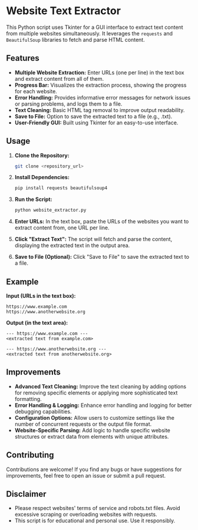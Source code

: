 # Website Text Extractor

This Python script uses Tkinter for a GUI interface to extract text content from multiple websites simultaneously. It leverages the `requests` and `BeautifulSoup` libraries to fetch and parse HTML content.

## Features

* **Multiple Website Extraction:** Enter URLs (one per line) in the text box and extract content from all of them.
* **Progress Bar:** Visualizes the extraction process, showing the progress for each website.
* **Error Handling:** Provides informative error messages for network issues or parsing problems, and logs them to a file.
* **Text Cleaning:** Basic HTML tag removal to improve output readability.
* **Save to File:** Option to save the extracted text to a file (e.g., .txt).
* **User-Friendly GUI:** Built using Tkinter for an easy-to-use interface.


## Usage

1. **Clone the Repository:**
   ```bash
   git clone <repository_url>
   ```

2. **Install Dependencies:**
   ```bash
   pip install requests beautifulsoup4
   ```

3. **Run the Script:**
   ```bash
   python website_extractor.py 
   ```

4. **Enter URLs:** 
   In the text box, paste the URLs of the websites you want to extract content from, one URL per line.

5. **Click "Extract Text":** The script will fetch and parse the content, displaying the extracted text in the output area.
6. **Save to File (Optional):** Click "Save to File" to save the extracted text to a file.

## Example

**Input (URLs in the text box):**

```
https://www.example.com
https://www.anotherwebsite.org
```

**Output (in the text area):**

```
--- https://www.example.com ---
<extracted text from example.com>

--- https://www.anotherwebsite.org ---
<extracted text from anotherwebsite.org>
```

## Improvements

* **Advanced Text Cleaning:** Improve the text cleaning by adding options for removing specific elements or applying more sophisticated text formatting.
* **Error Handling & Logging:** Enhance error handling and logging for better debugging capabilities. 
* **Configuration Options:** Allow users to customize settings like the number of concurrent requests or the output file format.
* **Website-Specific Parsing:** Add logic to handle specific website structures or extract data from elements with unique attributes.


## Contributing

Contributions are welcome! If you find any bugs or have suggestions for improvements, feel free to open an issue or submit a pull request.


## Disclaimer

* Please respect websites' terms of service and robots.txt files. Avoid excessive scraping or overloading websites with requests.
* This script is for educational and personal use. Use it responsibly. 
